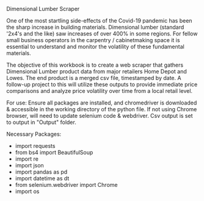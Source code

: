 Dimensional Lumber Scraper

One of the most startling side-effects of the Covid-19 pandemic has been the sharp increase in building materials. Dimensional lumber (standard '2x4's and the like) saw increases of over 400% in some regions. For fellow small business operators in the carpentry / cabinetmaking space it is essential to understand and monitor the volatility of these fundamental materials.

The objective of this workbook is to create a web scraper that gathers Dimensional Lumber product data from major retailers Home Depot and Lowes. The end product is a merged csv file, timestamped by date. A follow-up project to this will utilize these outputs to provide immediate price comparisons and analyze price volatility over time from a local retail level.

For use: 
Ensure all packages are installed, and chromedriver is downloaded & accessible in the working directory of the python file. If not using Chrome browser, will need to update selenium code & webdriver. Csv output is set to output in "Output" folder. 

Necessary Packages: 
- import requests
- from bs4 import BeautifulSoup
- import re
- import json
- import pandas as pd
- import datetime as dt
- from selenium.webdriver import Chrome
- import os
